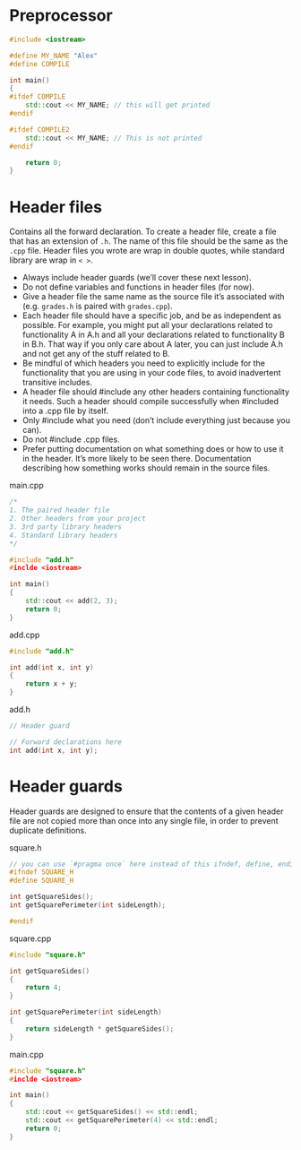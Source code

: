 # Preprocessor
```c++
#include <iostream>

#define MY_NAME "Alex"
#define COMPILE

int main() 
{
#ifdef COMPILE
	std::cout << MY_NAME; // this will get printed
#endif

#ifdef COMPILE2
	std::cout << MY_NAME; // This is not printed
#endif

	return 0;
}
```

# Header files
Contains all the forward declaration. To create a header file, create a file that has an extension of `.h`. The name of this file should be the same as the `.cpp` file. Header files you wrote are wrap in double quotes, while standard library are wrap in `< >`.
- Always include header guards (we’ll cover these next lesson).
- Do not define variables and functions in header files (for now).
- Give a header file the same name as the source file it’s associated with (e.g. `grades.h` is paired with `grades.cpp`).
- Each header file should have a specific job, and be as independent as possible. For example, you might put all your declarations related to functionality A in A.h and all your declarations related to functionality B in B.h. That way if you only care about A later, you can just include A.h and not get any of the stuff related to B.
- Be mindful of which headers you need to explicitly include for the functionality that you are using in your code files, to avoid inadvertent transitive includes.
- A header file should #include any other headers containing functionality it needs. Such a header should compile successfully when #included into a .cpp file by itself.
- Only #include what you need (don’t include everything just because you can).
- Do not #include .cpp files.
- Prefer putting documentation on what something does or how to use it in the header. It’s more likely to be seen there. Documentation describing how something works should remain in the source files.


main.cpp
```c++
/*
1. The paired header file
2. Other headers from your project
3. 3rd party library headers
4. Standard library headers
*/

#include "add.h"
#inclde <iostream>

int main()
{
	std::cout << add(2, 3);
	return 0;
}
```

add.cpp
```c++
#include "add.h"

int add(int x, int y)
{
	return x + y;
}
```

add.h
```c++
// Header guard

// Forward declarations here
int add(int x, int y);
```


# Header guards
Header guards are designed to ensure that the contents of a given header file are not copied more than once into any single file, in order to prevent duplicate definitions.

square.h
```c++
// you can use `#pragma once` here instead of this ifndef, define, endif.
#ifndef SQUARE_H
#define SQUARE_H

int getSquareSides();
int getSquarePerimeter(int sideLength);

#endif
```

square.cpp
```c++
#include "square.h"

int getSquareSides()
{
	return 4;
}

int getSquarePerimeter(int sideLength)
{
	return sideLength * getSquareSides();
}
```

main.cpp
```c++
#include "square.h"
#inclde <iostream>

int main()
{
	std::cout << getSquareSides() << std::endl;
	std::cout << getSquarePerimeter(4) << std::endl;
	return 0;
}
```